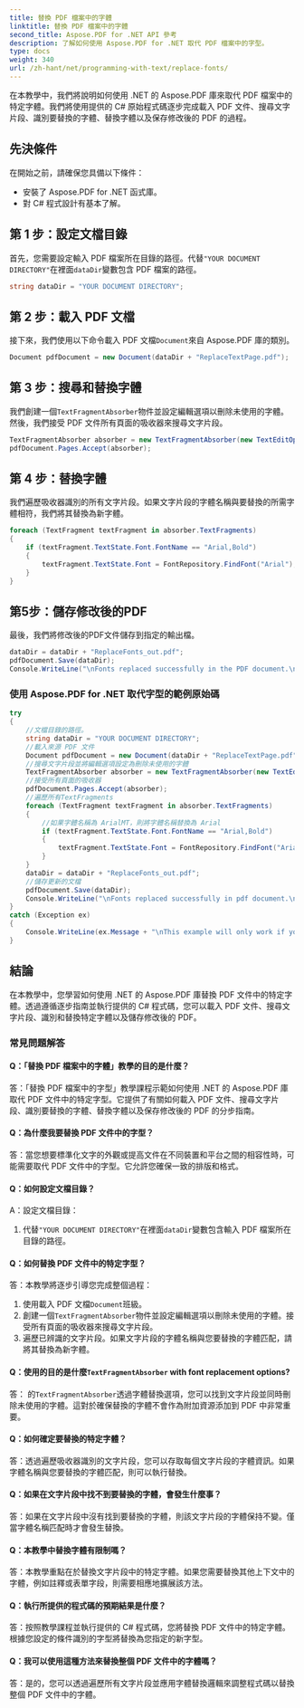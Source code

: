 ```yaml
---
title: 替換 PDF 檔案中的字體
linktitle: 替換 PDF 檔案中的字體
second_title: Aspose.PDF for .NET API 參考
description: 了解如何使用 Aspose.PDF for .NET 取代 PDF 檔案中的字型。
type: docs
weight: 340
url: /zh-hant/net/programming-with-text/replace-fonts/
---
```

在本教學中，我們將說明如何使用 .NET 的 Aspose.PDF 庫來取代 PDF 檔案中的特定字體。我們將使用提供的 C# 原始程式碼逐步完成載入 PDF 文件、搜尋文字片段、識別要替換的字體、替換字體以及保存修改後的 PDF 的過程。

## 先決條件

在開始之前，請確保您具備以下條件：

- 安裝了 Aspose.PDF for .NET 函式庫。
- 對 C# 程式設計有基本了解。

## 第 1 步：設定文檔目錄

首先，您需要設定輸入 PDF 檔案所在目錄的路徑。代替`"YOUR DOCUMENT DIRECTORY"`在裡面`dataDir`變數包含 PDF 檔案的路徑。

```csharp
string dataDir = "YOUR DOCUMENT DIRECTORY";
```

## 第 2 步：載入 PDF 文檔

接下來，我們使用以下命令載入 PDF 文檔`Document`來自 Aspose.PDF 庫的類別。

```csharp
Document pdfDocument = new Document(dataDir + "ReplaceTextPage.pdf");
```

## 第 3 步：搜尋和替換字體

我們創建一個`TextFragmentAbsorber`物件並設定編輯選項以刪除未使用的字體。然後，我們接受 PDF 文件所有頁面的吸收器來搜尋文字片段。

```csharp
TextFragmentAbsorber absorber = new TextFragmentAbsorber(new TextEditOptions(TextEditOptions.FontReplace.RemoveUnusedFonts));
pdfDocument.Pages.Accept(absorber);
```

## 第 4 步：替換字體

我們遍歷吸收器識別的所有文字片段。如果文字片段的字體名稱與要替換的所需字體相符，我們將其替換為新字體。

```csharp
foreach (TextFragment textFragment in absorber.TextFragments)
{
    if (textFragment.TextState.Font.FontName == "Arial,Bold")
    {
        textFragment.TextState.Font = FontRepository.FindFont("Arial");
    }
}
```

## 第5步：儲存修改後的PDF

最後，我們將修改後的PDF文件儲存到指定的輸出檔。

```csharp
dataDir = dataDir + "ReplaceFonts_out.pdf";
pdfDocument.Save(dataDir);
Console.WriteLine("\nFonts replaced successfully in the PDF document.\nFile saved at " + dataDir);
```

### 使用 Aspose.PDF for .NET 取代字型的範例原始碼 
```csharp
try
{
	//文檔目錄的路徑。
	string dataDir = "YOUR DOCUMENT DIRECTORY";
	//載入來源 PDF 文件
	Document pdfDocument = new Document(dataDir + "ReplaceTextPage.pdf");
	//搜尋文字片段並將編輯選項設定為刪除未使用的字體
	TextFragmentAbsorber absorber = new TextFragmentAbsorber(new TextEditOptions(TextEditOptions.FontReplace.RemoveUnusedFonts));
	//接受所有頁面的吸收器
	pdfDocument.Pages.Accept(absorber);
	//遍歷所有TextFragments
	foreach (TextFragment textFragment in absorber.TextFragments)
	{
		//如果字體名稱為 ArialMT，則將字體名稱替換為 Arial
		if (textFragment.TextState.Font.FontName == "Arial,Bold")
		{
			textFragment.TextState.Font = FontRepository.FindFont("Arial");
		}
	}
	dataDir = dataDir + "ReplaceFonts_out.pdf";
	//儲存更新的文檔
	pdfDocument.Save(dataDir);
	Console.WriteLine("\nFonts replaced successfully in pdf document.\nFile saved at " + dataDir);
}
catch (Exception ex)
{
	Console.WriteLine(ex.Message + "\nThis example will only work if you apply a valid Aspose License. You can purchase full license or get 30 day temporary license from http://www.aspose.com/purchase/default.aspx.");
}
```

## 結論

在本教學中，您學習如何使用 .NET 的 Aspose.PDF 庫替換 PDF 文件中的特定字體。透過遵循逐步指南並執行提供的 C# 程式碼，您可以載入 PDF 文件、搜尋文字片段、識別和替換特定字體以及儲存修改後的 PDF。

### 常見問題解答

#### Q：「替換 PDF 檔案中的字體」教學的目的是什麼？

答：「替換 PDF 檔案中的字型」教學課程示範如何使用 .NET 的 Aspose.PDF 庫取代 PDF 文件中的特定字型。它提供了有關如何載入 PDF 文件、搜尋文字片段、識別要替換的字體、替換字體以及保存修改後的 PDF 的分步指南。

#### Q：為什麼我要替換 PDF 文件中的字型？

答：當您想要標準化文字的外觀或提高文件在不同裝置和平台之間的相容性時，可能需要取代 PDF 文件中的字型。它允許您確保一致的排版和格式。

#### Q：如何設定文檔目錄？

A：設定文檔目錄：

1. 代替`"YOUR DOCUMENT DIRECTORY"`在裡面`dataDir`變數包含輸入 PDF 檔案所在目錄的路徑。

#### Q：如何替換 PDF 文件中的特定字型？

答：本教學將逐步引導您完成整個過程：

1. 使用載入 PDF 文檔`Document`班級。
2. 創建一個`TextFragmentAbsorber`物件並設定編輯選項以刪除未使用的字體。接受所有頁面的吸收器來搜尋文字片段。
3. 遍歷已辨識的文字片段。如果文字片段的字體名稱與您要替換的字體匹配，請將其替換為新字體。

####  Q：使用的目的是什麼`TextFragmentAbsorber` with font replacement options?

答： 的`TextFragmentAbsorber`透過字體替換選項，您可以找到文字片段並同時刪除未使用的字體。這對於確保替換的字體不會作為附加資源添加到 PDF 中非常重要。

#### Q：如何確定要替換的特定字體？

答：透過遍歷吸收器識別的文字片段，您可以存取每個文字片段的字體資訊。如果字體名稱與您要替換的字體匹配，則可以執行替換。

#### Q：如果在文字片段中找不到要替換的字體，會發生什麼事？

答：如果在文字片段中沒有找到要替換的字體，則該文字片段的字體保持不變。僅當字體名稱匹配時才會發生替換。

#### Q：本教學中替換字體有限制嗎？

答：本教學重點在於替換文字片段中的特定字體。如果您需要替換其他上下文中的字體，例如註釋或表單字段，則需要相應地擴展該方法。

#### Q：執行所提供的程式碼的預期結果是什麼？

答：按照教學課程並執行提供的 C# 程式碼，您將替換 PDF 文件中的特定字體。根據您設定的條件識別的字型將替換為您指定的新字型。

#### Q：我可以使用這種方法來替換整個 PDF 文件中的字體嗎？

答：是的，您可以透過遍歷所有文字片段並應用字體替換邏輯來調整程式碼以替換整個 PDF 文件中的字體。